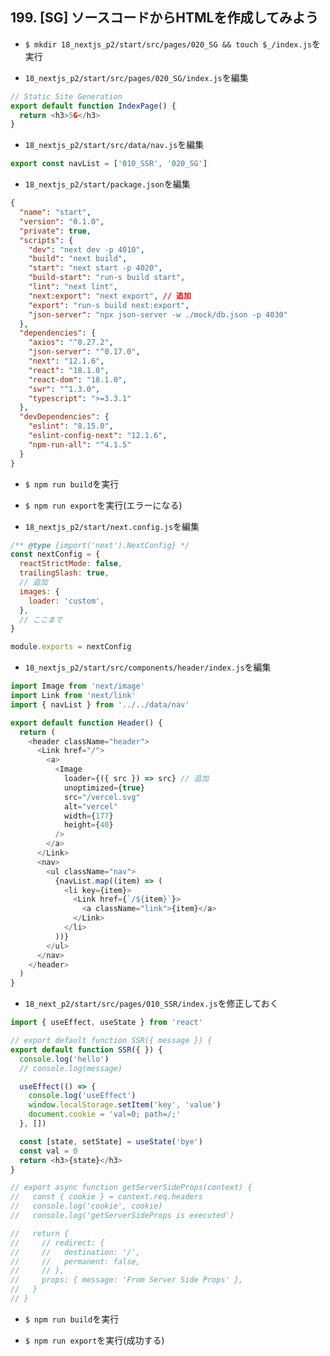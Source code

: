 ## 199. [SG] ソースコードからHTMLを作成してみよう

+ `$ mkdir 18_nextjs_p2/start/src/pages/020_SG && touch $_/index.js`を実行<br>

+ `18_nextjs_p2/start/src/pages/020_SG/index.js`を編集<br>

```js:index.js
// Static Site Generation
export default function IndexPage() {
  return <h3>5G</h3>
}
```

+ `18_nextjs_p2/start/src/data/nav.js`を編集<br>

```js:nav.js
export const navList = ['010_SSR', '020_SG']
```

+ `18_nextjs_p2/start/package.json`を編集<br>

```json:package.json
{
  "name": "start",
  "version": "0.1.0",
  "private": true,
  "scripts": {
    "dev": "next dev -p 4010",
    "build": "next build",
    "start": "next start -p 4020",
    "build-start": "run-s build start",
    "lint": "next lint",
    "next:export": "next export", // 追加
    "export": "run-s build next:export",
    "json-server": "npx json-server -w ./mock/db.json -p 4030"
  },
  "dependencies": {
    "axios": "^0.27.2",
    "json-server": "^0.17.0",
    "next": "12.1.6",
    "react": "18.1.0",
    "react-dom": "18.1.0",
    "swr": "^1.3.0",
    "typescript": ">=3.3.1"
  },
  "devDependencies": {
    "eslint": "8.15.0",
    "eslint-config-next": "12.1.6",
    "npm-run-all": "^4.1.5"
  }
}
```

+ `$ npm run build`を実行<br>

+ `$ npm run export`を実行(エラーになる)<br>

+ `18_nextjs_p2/start/next.config.js`を編集<br>

```js:next.config.js
/** @type {import('next').NextConfig} */
const nextConfig = {
  reactStrictMode: false,
  trailingSlash: true,
  // 追加
  images: {
    loader: 'custom',
  },
  // ここまで
}

module.exports = nextConfig
```

+ `18_nextjs_p2/start/src/components/header/index.js`を編集<br>

```js:index.js
import Image from 'next/image'
import Link from 'next/link'
import { navList } from '../../data/nav'

export default function Header() {
  return (
    <header className="header">
      <Link href="/">
        <a>
          <Image
            loader={({ src }) => src} // 追加
            unoptimized={true}
            src="/vercel.svg"
            alt="vercel"
            width={177}
            height={40}
          />
        </a>
      </Link>
      <nav>
        <ul className="nav">
          {navList.map((item) => (
            <li key={item}>
              <Link href={`/${item}`}>
                <a className="link">{item}</a>
              </Link>
            </li>
          ))}
        </ul>
      </nav>
    </header>
  )
}
```

+ `18_next_p2/start/src/pages/010_SSR/index.js`を修正しておく<br>

```js:index.js
import { useEffect, useState } from 'react'

// export default function SSR({ message }) {
export default function SSR({ }) {
  console.log('hello')
  // console.log(message)

  useEffect(() => {
    console.log('useEffect')
    window.localStorage.setItem('key', 'value')
    document.cookie = 'val=0; path=/;'
  }, [])

  const [state, setState] = useState('bye')
  const val = 0
  return <h3>{state}</h3>
}

// export async function getServerSideProps(context) {
//   const { cookie } = context.req.headers
//   console.log('cookie', cookie)
//   console.log('getServerSideProps is executed')

//   return {
//     // redirect: {
//     //   destination: '/',
//     //   permanent: false,
//     // },
//     props: { message: 'From Server Side Props' },
//   }
// }
```

+ `$ npm run build`を実行<br>

+ `$ npm run export`を実行(成功する)<br>
